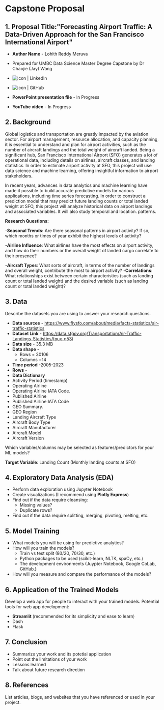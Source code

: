 # Capstone Proposal
 
## 1. Proposal Title:"Forecasting Airport Traffic: A Data-Driven Approach for the San Francisco International Airport"

- **Author Name** - Lohith Reddy Meruva
- Prepared for UMBC Data Science Master Degree Capstone by Dr Chaojie (Jay) Wang
- <a href="https://www.linkedin.com/in/lohithreddy007/"><img align="left" src="https://img.shields.io/badge/-GitHub-CD5C5C?logo=github&style=flat" alt="icon | LinkedIn"/></a> 
  
- <a href="github.com/lo-hith"><img align="left" src="https://img.shields.io/badge/-LinkedIn-1E90FF?logo=linkedin&style=flat" alt="icon | GitHub"/></a>  
- **PowerPoint presentation file** - In Progress
- **YouTube video** - In Progress 
    
## 2. Background

 Global logistics and transportation are greatly impacted by the aviation sector. For airport management, resource allocation, and capacity planning, it is essential to understand and plan for airport activities, such as the number of aircraft landings and the total weight of aircraft landed. Being a significant hub, San Francisco International Airport (SFO) generates a lot of operational data, including details on airlines, aircraft classes, and landing statistics. In order to estimate airport activity at SFO, this project will use data science and machine learning, offering insightful information to airport stakeholders.

In recent years, advances in data analytics and machine learning have made it possible to build accurate predictive models for various applications, including time series forecasting. In order to construct a prediction model that may predict future landing counts or total landed weight at SFO, this project will analyze historical data on airport landings and associated variables. It will also study temporal and location. patterns.


**Research Questions:**

-**Seasonal Trends:** Are there seasonal patterns in airport activity? If so, which months or times of year exhibit the highest levels of activity?

-**Airline Influence**: What airlines have the most effects on airport activity, and how do their numbers or the overall weight of landed cargo correlate to their presence?

-**Aircraft Types**: What sorts of aircraft, in terms of the number of landings and overall weight, contribute the most to airport activity?
-**Correlations**: What relationships exist between certain characteristics (such as landing count or total landed weight) and the desired variable (such as landing count or total landed weight)?

## 3. Data 

Describe the datasets you are using to answer your research questions.

- **Data sources** - https://www.flysfo.com/about/media/facts-statistics/air-traffic-statistics
- **Dataset Link** - https://data.sfgov.org/Transportation/Air-Traffic-Landings-Statistics/fpux-q53t
- **Data size** - 35.3 MB
- **Data shape** -
  - Rows = 30106
  - Columns =14
- **Time period** -2005-2023
- **Rows** - 
- **Data Dictionary**
-  Activity Period (timestamp)
-  Operating Airline
-  Operating Airline IATA Code.
-  Published Airline
-  Published Airline IATA Code
- 	GEO Summary.
-  GEO Region
-  Landing Aircraft Type
-  Aircraft Body Type
- 	Aircraft Manufacturer
- 	Aircraft Model
- 	Aircraft Version

  Which variables/columns may be selected as features/predictors for your ML models?

  **Target Variable**: Landing Count (Monthly landing counts at SFO)
## 4. Exploratory Data Analysis (EDA)

- Perform data exploration using Jupyter Notebook
- Create visualizations (I recommend using **Plotly Express**)
- Find out if the data require cleansing:
  - Missing values?
  - Duplicate rows? 
- Find out if the data require splitting, merging, pivoting, melting, etc.

## 5. Model Training 

- What models you will be using for predictive analytics?
- How will you train the models?
  - Train vs test split (80/20, 70/30, etc.)
  - Python packages to be used (scikit-learn, NLTK, spaCy, etc.)
  - The development environments (Juypter Notebook, Google CoLab, GitHub.)
- How will you measure and compare the performance of the models?

## 6. Application of the Trained Models

Develop a web app for people to interact with your trained models. Potential tools for web app development:

- **Streamlit** (recommended for its simplicity and ease to learn)
- Dash
- Flask

## 7. Conclusion

- Summarize your work and its potetial application
- Point out the limitations of your work
- Lessons learned 
- Talk about future research direction

## 8. References 

List articles, blogs, and websites that you have referenced or used in your project.
